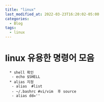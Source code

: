 ```yaml
---
title: "linux"
last_modified_at: 2022-03-23T16:20:02-05:00
categories:
  - Blog
tags:
  - linux
---
```



# linux 유용한 명령어 모음

```
  * shell 확인
   - echo $SHELL  
  * alias 지정
   - alias  #list
   - ~/.bashrc #vi/vim  후 source
   - alias dd=''  
```